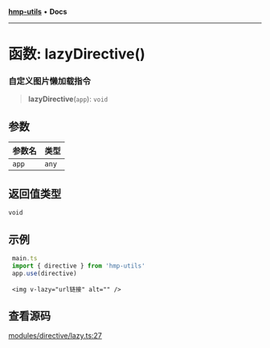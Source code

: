 [**hmp-utils**](../README.md) • **Docs**

***

# 函数: lazyDirective()

### 自定义图片懒加载指令

> **lazyDirective**(`app`): `void`

## 参数

| 参数名 | 类型 |
| :------ | :------ |
| `app` | `any` |

## 返回值类型

`void`

## 示例

```ts
 main.ts
 import { directive } from 'hmp-utils'
 app.use(directive)
```
```vue
 <img v-lazy="url链接" alt="" />
```

## 查看源码

[modules/directive/lazy.ts:27](https://github.com/hmp1049127947/hmp-utils/blob/dee7627dd7f5e043cd0494e8f8fdc05ccdb65423/src/modules/directive/lazy.ts#L27)
